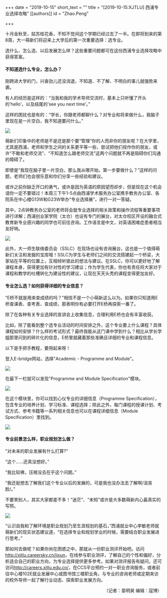 +++
date = "2019-10-15"
short_text = ""
title = "[2019-10-15:XJTLU] 西浦专业选择攻略"
[[authors]]
    id = "Zhao.Peng"

+++

<p>十月金秋至，姑苏桂花香，不知不觉间这个学期已经过去了一半。在即将到来的第8周，大一萌新们将迎来上大学后的第一次重要选择：选专业。</p><p>选什么、怎么选、以后发展怎么样？这些重要问题都可在这份西浦专业选择攻略中获得答案。</p><h4>不知道选什么专业，怎么办？</h4><p>刚跨进大学的门，兴奋劲儿还没消退，不知道、不了解、不明白的事儿就强势来袭。</p><p>有人的经历是这样的：“当我和我的学术导师交流时，基本上只听懂了开头的’hello’，以及结尾的’see you next time’。”</p><p>这样的困扰也是有的：“学长，你跟老师都聊什么？对专业和将来做什么，我脑子里现在是一片空白，我不知道要问什么。”</p><p><img src="https://www.xjtlu.edu.cn/en/assets/images/news/2019/10/discussion.jpg"></p><p>萌新们印象中的老师是不是还是那个要“管理”你的人而非你的朋友呢？在大学里，尤其是西浦，老师和学生之间的关系更平等一些，尝试把他们视作你的朋友，或许“不敢和老师交流”、“不知道怎么跟老师交流”这两个问题就不再是阻碍你们沟通的障碍了。</p><p>即使是“我现在脑子里一片空白，那么我从哪开始，第一步要做什么？”这样的问题，老师们也会很乐意和你们分享一些经验和建议。</p><p>或许之前你缺乏开口的勇气，或许是因为英语的原因望而却步，但是现在这个机会请你一定不要错过！本周三下午1-5点由西浦学术服务办公室携手教务办公室、各院系在中心楼G13W和G23W举办“专业选择展”，进行一对一答疑。</p><p>其中，2点钟教务办公室的老师将会就专业选择的相关政策和操作流程等重要事项进行详解；西浦创业家学院（太仓）也设有专门的展台，对太仓校区开设的融合式教育新专业感兴趣的同学也可前往咨询。工作语言是中文，对英语困难症患者相当友好呐。</p><p><img src="https://www.xjtlu.edu.cn/en/assets/images/news/2019/07/taicang-campus-1.jpg"></p><p>此外，大一师生联络委员会（SSLC）在现场也设有咨询展台，这也是一个值得萌新们关注和发掘的宝库哦！SSLC为学生与老师们之间的交流搭建起一个桥梁，大家站在平等的位置上，互相倾听彼此的想法与建议。在SSLC，你可以更好地了解课程本身，获得更加有针对性的学习建议；作为学生代表，你也有责任将大家对于课程和教学的吐槽转化为建设性的建议，让现在天天头秃的课程变得更加友好。</p><h4>专业怎么选？如何获得详细的专业信息？ </h4><p>“E桥不就是用来查成绩的吗？”相信不是一个小萌新这么以为。如果你只知道用E桥查课表、查考表、查成绩，那表明你有必要打开E桥再探索一番了。</p><p>除了在各种有关专业选择的宣讲会上收集信息，合理利用E桥也会有丰富收获。</p><p>比如，除了能看到整个选专业活动的时间安排之外，这个专业要上什么课程？具体课程如何安排？什么样的考试形式？最终我能从这门课中学到什么？相比从学长学姐那里问到的碎片化的信息，E桥里就藏着那些准确且详细的专业和课程信息。</p><p>以下是手把手教程，要用起来呀！</p><p>登入E-bridge网站，选择"Academic - Programme and Module"。</p><p><img src="https://www.xjtlu.edu.cn/en/assets/images/news/2019/10/academic-fair2.jpg" unselectable="on"></p><p>在最下一栏就可以发现"Programme and Module Specification"模块。</p><p><img src="https://www.xjtlu.edu.cn/en/assets/images/news/2019/10/academic-fair1.jpg" unselectable="on"></p><p>在这个模块里，你可以找到心仪专业的详细信息（Programme Specification），包含专业的培养计划、学习标准、课程选择；除此之外，每门课程的授课计划、考试方式、参考书籍等一系列相关信息也可以在课程详细信息（Module Specification）里找到。</p><p><img src="https://www.xjtlu.edu.cn/en/assets/images/news/2019/10/academic-fair3.jpg" unselectable="on"></p><h4>专业前景怎么样，职业规划怎么做？</h4><p>"对未来的职业发展有什么打算?"</p><p>“这个……还真没想好。”</p><p>“我比较佛，压根没去在乎这个问题。”</p><p>“我还挺想去了解我们这个专业以后的发展的，可是我也没办法去了解啊/沮丧脸/。”</p><p>不要笑别人，其实大家都差不多！“迷茫”、“未知”或许是大多数萌新内心最真实的写照。</p><p><img src="https://www.xjtlu.edu.cn/en/assets/images/news/2019/10/classroom-student.jpg"></p><p>“认识自我和了解环境是职业规划乃至生涯规划的基石，”西浦就业中心李敏老师就萌新们的现实状态建议道，“在选择专业和规划学业的时候，需要结合职业发展进行思考。”</p><p>那如何去做呢？如果你尚在困惑之中，那就从一份职业测评开始吧。访问<a href="http://xjtlu.careersky.cn/jixun" target="_blank">http://xjtlu.careersky.cn/jixun</a>，在线参与职业测评，了解自己的个性和偏好，分析适合自己的职业方向，为专业选择提供更多参考。如果对测评报告有疑问，还可访问<a href="http://careers.xjtlu.edu.cn/" target="_blank">http://careers.xjtlu.edu.cn/</a>，在CCS平台预约一对一职业咨询服务，或者前往中心楼102E就业发展中心或图书馆三楼职业角，与专业的咨询老师或定期来访的校外导师一起了解行业动态、探索职业发展方向。<br></p><p style="text-align: right;">（记者：苗明昊 编辑：寇博）</p>			
